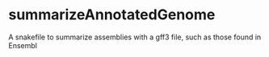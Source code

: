 # summarizeAnnotatedGenome
A snakefile to summarize assemblies with a gff3 file, such as those found in Ensembl
